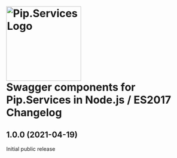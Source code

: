 # <img src="https://uploads-ssl.webflow.com/5ea5d3315186cf5ec60c3ee4/5edf1c94ce4c859f2b188094_logo.svg" alt="Pip.Services Logo" width="200"> <br/> Swagger components for Pip.Services in Node.js / ES2017 Changelog

## <a name="1.0.0"></a> 1.0.0 (2021-04-19)

Initial public release


